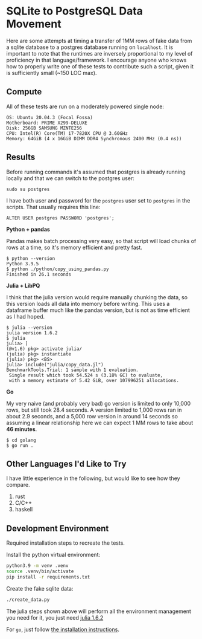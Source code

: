 SQLite to PostgreSQL Data Movement
==================================

Here are some attempts at timing a transfer of 1MM rows of fake data from a sqlite
database to a postgres database running on `localhost`. It is important to note that
the runtimes are inversely proportional to my level of proficiency in that
language/framework. I encourage anyone who knows how to properly write one of these
tests to contribute such a script, given it is sufficiently small (~150 LOC max).


Compute
-------

All of these tests are run on a moderately powered single node:

```
OS: Ubuntu 20.04.3 (Focal Fossa)
Motherboard: PRIME X299-DELUXE
Disk: 256GB SAMSUNG MZNTE256
CPU: Intel(R) Core(TM) i7-7820X CPU @ 3.60GHz
Memory: 64GiB (4 x 16GiB DIMM DDR4 Synchronous 2400 MHz (0.4 ns))
```


Results
-------

Before running commands it's assumed that postgres is already running locally and
that we can switch to the postgres user:

```
sudo su postgres
```

I have both user and password for the `postgres` user set to `postgres` in the
scripts. That usually requires this line:

```
ALTER USER postgres PASSWORD 'postgres';
```


**Python + pandas**

Pandas makes batch processing very easy, so that script will load chunks of rows at a
time, so it's memory efficient and pretty fast.

```
$ python --version
Python 3.9.5
$ python ./python/copy_using_pandas.py
Finished in 26.1 seconds
```

**Julia + LibPQ**

I think that the julia version would require manually chunking the data, so this
version loads all data into memory before writing. This uses a dataframe buffer much
like the pandas version, but is not as time efficient as I had hoped.

```
$ julia --version
julia version 1.6.2
$ julia
julia> ]
(@v1.6) pkg> activate julia/
(julia) pkg> instantiate
(julia) pkg> <BS>
julia> include("julia/copy_data.jl")
BenchmarkTools.Trial: 1 sample with 1 evaluation.
 Single result which took 54.524 s (3.18% GC) to evaluate,
 with a memory estimate of 5.42 GiB, over 107996251 allocations.
```

**Go**

My very naive (and probably very bad) go version is limited to only 10,000 rows, but
still took 28.4 seconds. A version limited to 1,000 rows ran in about 2.9 seconds,
and a 5,000 row version in around 14 seconds so assuming a linear relationship here 
we can expect 1 MM rows to take about **46 minutes**.

```
$ cd golang
$ go run .
```

Other Languages I'd Like to Try
--------------------------------

I have little experience in the following, but would like to see how they compare.

1. rust
2. C/C++
3. haskell


Development Environment
---------------

Required installation steps to recreate the tests.

Install the python virtual environment:

```bash
python3.9 -m venv .venv
source .venv/bin/activate
pip install -r requirements.txt
```

Create the fake sqlite data:
```bash
./create_data.py
```

The julia steps shown above will perform all the environment management you need for it, you just
need [julia 1.6.2](https://julialang.org/downloads)


For `go`, just follow [the installation instructions](https://golang.org/doc/install).
